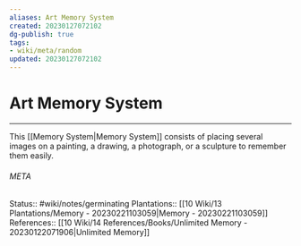 ```yaml
---
aliases: Art Memory System
created: 20230127072102
dg-publish: true
tags:
- wiki/meta/random
updated: 20230127072102
---
```

# Art Memory System
---
This [[Memory System\|Memory System]] consists of placing several images on a painting, a drawing, a photograph, or a sculpture to remember them easily.



###### META
Status:: #wiki/notes/germinating 
Plantations:: [[10 Wiki/13 Plantations/Memory - 20230221103059\|Memory - 20230221103059]]
References:: [[10 Wiki/14 References/Books/Unlimited Memory - 20230122071906\|Unlimited Memory]]
